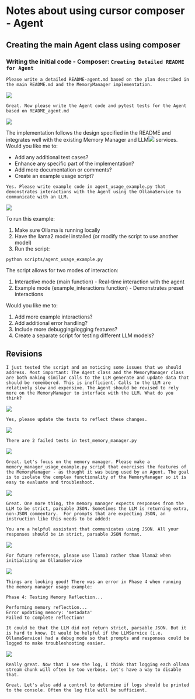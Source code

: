# Notes about using cursor composer - Agent

## Creating the main Agent class using composer

### Writing the initial code - Composer: `Creating Detailed README for Agent`

```
Please write a detailed README-agent.md based on the plan described in the main README.md and the MemoryManager implementation.
```

![](screenshots/cursor-agent-1.png)


```
Great. Now please write the Agent code and pytest tests for the Agent based on README_agent.md
```

![](screenshots/cursor-agent-2.png)

The implementation follows the design specified in the README and integrates well with the existing Memory Manager and LLM![](screenshots/cursor-agent-2.png) services.
Would you like me to:
- Add any additional test cases?
- Enhance any specific part of the implementation?
- Add more documentation or comments?
- Create an example usage script?

```
Yes. Please write example code in agent_usage_example.py that demonstrates interactions with the Agent using the OllamaService to communicate with an LLM.
```

![](screenshots/cursor-agent-3.png)

To run this example:
1. Make sure Ollama is running locally
2. Have the llama2 model installed (or modify the script to use another model)
3. Run the script:

```
python scripts/agent_usage_example.py
```

The script allows for two modes of interaction:
1. Interactive mode (main function) - Real-time interaction with the agent
2. Example mode (example_interactions function) - Demonstrates preset interactions

Would you like me to:
1. Add more example interactions?
2. Add additional error handling?
3. Include more debugging/logging features?
4. Create a separate script for testing different LLM models?


## Revisions

```
I just tested the script and am noticing some issues that we should address. Most important: The Agent class and the MemoryManager class are both making similar calls to the LLM generate and update data that should be remembered. This is inefficient. Calls to the LLM are relatively slow and expensive. The Agent should be revised to rely more on the MemoryManager to interface with the LLM. What do you think?
```

![](screenshots/cursor-agent-4.png)


```
Yes, please update the tests to reflect these changes.
```

![](screenshots/cursor-agent-5.png)

```
There are 2 failed tests in test_memory_manager.py
```

![](screenshots/cursor-agent-6.png)


```
Great. Let's focus on the memory manager. Please make a memory_manager_usage_example.py script that exercises the features of the MemoryManager - as thought it was being used by an Agent. The goal is to isolate the complex functionality of the MemoryManager so it is easy to evaluate and troubleshoot.
```

![](screenshots/cursor-agent-7.png)


```
Great. One more thing, the memory manager expects responses from the LLM to be strict, parsable JSON. Sometimes the LLM is returning extra, non-JSON commentary.  For prompts that are expecting JSON, an instruction like this needs to be added:

You are a helpful assistant that communicates using JSON. All your responses should be in strict, parsable JSON format.
```

![](screenshots/cursor-agent-8.png)

```
For future reference, please use llama3 rather than llama2 when initializing an OllamaService
```

![](screenshots/cursor-agent-9.png)



```
Things are looking good! There was an error in Phase 4 when running the memory manager usage example:

Phase 4: Testing Memory Reflection...

Performing memory reflection...
Error updating memory: 'metadata'
Failed to complete reflection!

It could be that the LLM did not return strict, parsable JSON. But it is hard to know. It would be helpful if the LLMService (i.e. OllamaService) had a debug mode so that prompts and responses could be logged to make troubleshooting easier.
```

![](screenshots/cursor-agent-10.png)


```
Really great. Now that I see the log, I think that logging each ollama stream chunk will often be too verbose. Let's have a way to disable that.
```


```
Great. Let's also add a control to determine if logs should be printed to the console. Often the log file will be sufficient.
```

